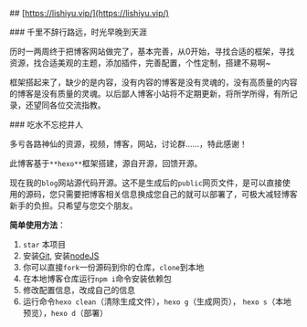 ## [https://lishiyu.vip/](https://lishiyu.vip/)

### 千里不辞行路远，时光早晚到天涯

历时一两周终于把博客网站做完了，基本完善，从0开始，寻找合适的框架，寻找资源，找合适美观的主题，添加插件，完善配置，个性定制，搭建不易啊~

框架搭起来了，缺少的是内容，没有内容的博客是没有灵魂的，没有高质量的内容的博客是没有质量的灵魂。以后鄙人博客小站将不定期更新，将所学所得，有所记录，还望同各位交流指教。

### 吃水不忘挖井人

多亏各路神仙的资源，视频，博客，网站，讨论群……，特此感谢！

此博客基于`**hexo**`框架搭建，源自开源，回馈开源。

现在我的`blog`网站源代码开源。这不是生成后的`public`网页文件，是可以直接使用的源码，您只需要把博客相关信息换成您自己的就可以部署了，可极大减轻博客新手的负担。只希望与您交个朋友。

**简单使用方法**：

1.  `star` 本项目
2.  安装[Git](https://git-scm.com/downloads), 安装[nodeJS](https://nodejs.org/en/)
3.  你可以直接`fork`一份源码到你的仓库，`clone`到本地
4.  在本地博客仓库运行`npm i`命令安装依赖包
5.  修改配置信息，改成自己的信息
6.  运行命令`hexo clean`（清除生成文件），`hexo g`（生成网页）， `hexo s`（本地预览），`hexo d`（部署）
